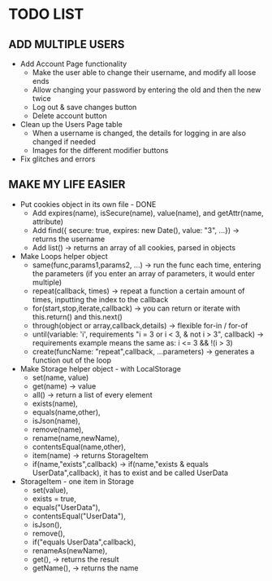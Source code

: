 # TODO LIST

## ADD MULTIPLE USERS

- Add Account Page functionality
  - Make the user able to change their username, and modify all loose ends
  - Allow changing your password by entering the old and then the new twice
  - Log out & save changes button
  - Delete account button
- Clean up the Users Page table
  - When a username is changed, the details for logging in are also changed if needed
  - Images for the different modifier buttons
- Fix glitches and errors

## MAKE MY LIFE EASIER

- Put cookies object in its own file - DONE
  - Add expires(name), isSecure(name), value(name), and getAttr(name, attribute)
  - Add find({ secure: true, expires: new Date(), value: "3", ...}) -> returns the username
  - Add list() -> returns an array of all cookies, parsed in objects
- Make Loops helper object
  - same(func,params1,params2, ...) -> run the func each time, entering the parameters (if you enter an array of parameters, it would enter multiple)
  - repeat(callback, times) -> repeat a function a certain amount of times, inputting the index to the callback
  - for(start,stop,iterate,callback) -> you can return or iterate with this.return() and this.next()
  - through(object or array,callback,details) -> flexible for-in / for-of
  - until(variable: 'i', requirements "i = 3 or i < 3, & not i > 3", callback) -> requirements example means the same as: i <= 3 && !(i > 3)
  - create(funcName: "repeat",callback, ...parameters) -> generates a function out of the loop
- Make Storage helper object - with LocalStorage
  - set(name, value)
  - get(name) -> value
  - all() -> return a list of every element
  - exists(name),
  - equals(name,other),
  - isJson(name),
  - remove(name),
  - rename(name,newName),
  - contentsEqual(name,other),
  - item(name) -> returns StorageItem
  - if(name,"exists",callback) -> if(name,"exists & equals UserData",callback), it has to exist and be called UserData
- StorageItem - one item in Storage
  - set(value),
  - exists = true,
  - equals("UserData"),
  - contentsEqual("UserData"),
  - isJson(),
  - remove(),
  - if("equals UserData",callback),
  - renameAs(newName),
  - get(), -> returns the result
  - getName(), -> returns the name
